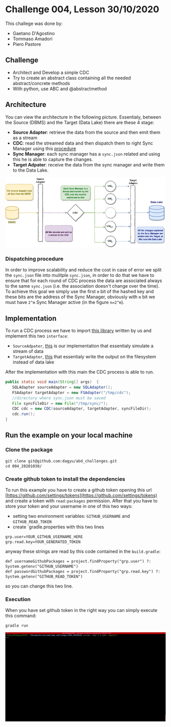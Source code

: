 # Challenge 004, Lesson 30/10/2020
This challege was done by:
* Gaetano D'Agostino
* Tommaso Amadori
* Piero Pastore
## Challenge
* Architect and Develop a simple CDC
* Try to create an abstract class containing all the needed
abstract/concrete methods
* With python, use ABC and @abstractmethod

## Architecture
You can view the architecture in the following picture. Essentialy, between the Source (DBMS) and the Target (Data Lake) there are these 4 stage:

* **Source Adapter**: retrieve the data from the source and then emit them as a stream
* **CDC**: read the streamed data and then dispatch them to right Sync Manager using this [procedure](#dispatching-procedure)
* **Sync Manager**: each sync manager has a `sync.json` related and using this he is able to capture the changes.
* **Target Adpater**: receive the data from the sync manager and write them to the Data Lake.


![alt](./assets/cdc.png)

### Dispatching procedure
In order to improve scalability and reduce the cost in case of error we split the `sync.json` file into mulitple `sync.json`, in order to do that we have to ensure that for each round of CDC process the data are associated always to the same `sync.json` (i.e. the association doesn't change over the time). To achieve this goal we simply use the first `m` bit of the hashed key and these bits are the address of the Sync Manager, obviously with `m` bit we must have `2^m` Sync Manager active (in the figure `n=2^m`).

## Implementation

To run a CDC process we have to import [this library](https://github.com/dagyu/cdc) written by us and implement this two `interface`:

* `SourceAdpater`, [this](https://github.com/dagyu/abd_challenges/blob/master/004_20201030/src/main/java/it/unimi/di/abd/SQLAdapter.java) is our implementation that essentialy simulate a stream of data
* `TargetAdapter`, [this](https://github.com/dagyu/abd_challenges/blob/master/004_20201030/src/main/java/it/unimi/di/abd/FSAdapter.java) that essentialy write the output on the filesystem instead of data lake
  
After the implementation with this main the CDC process is able to run.

```java
public static void main(String[] args)  {
   SQLAdapter sourceAdapter = new SQLAdapter();
   FSAdapter targetAdapter = new FSAdapter("/tmp/cdc");
   //directory where sync.json must be saved
   File syncFileDir = new File("/tmp/sync/");
   CDC cdc = new CDC(sourceAdapter, targetAdapter, syncFileDir);
   cdc.run();
}
```

## Run the example on your local machine

### Clone the package
```
git clone git@github.com:dagyu/abd_challenges.git
cd 004_20201030/
```

### Create github token to install the dependencies

To run this example you have to create a github token opening this url [https://github.com/settings/tokens](https://github.com/settings/tokens) and create a token with `read:packages` permission. After that you have to store your token and your username in one of this two ways:
* setting two environment variables: `GITHUB_USERNAME` and `GITHUB_READ_TOKEN`
* create `gradle.properties with this two lines

```
grp.user=YOUR_GITHUB_USERNAME_HERE
grp.read.key=YOUR_GENERATED_TOKEN
```
anyway these strings are read by this code contained in the `build.gradle`:
```
def usernameGithubPackages = project.findProperty("grp.user") ?: System.getenv("GITHUB_USERNAME")
def passwordGithubPackages = project.findProperty("grp.read.key") ?: System.getenv("GITHUB_READ_TOKEN")
```
so you can change this two line.

### Execution

When you have set github token in the right way you can simply execute this command:
```
gradle run
```
![img](./assets/run.gif)
